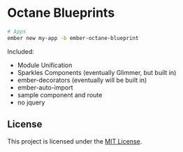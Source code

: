 Octane Blueprints
==============================================================================


```bash
# Apps
ember new my-app -b ember-octane-blueprint
```

Included:

 - Module Unification
 - Sparkles Components (eventually Glimmer, but built in)
 - ember-decorators (eventually will be built in)
 - ember-auto-import
 - sample component and route
 - no jquery


License
------------------------------------------------------------------------------

This project is licensed under the [MIT License](LICENSE.md).
